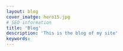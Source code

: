 ```yaml
---
layout: blog
cover_imatge: hero15.jpg
# SEO information
title: 'Blog'
description: 'This is the blog of my site'
keywords:
---
```

